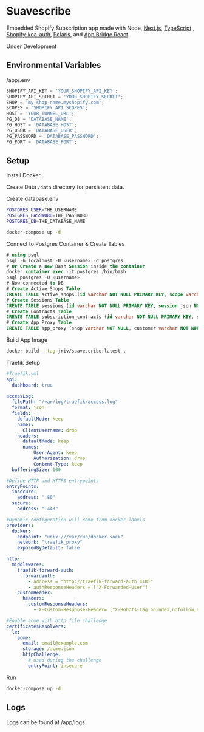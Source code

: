 # Suavescribe

Embedded Shopify Subscription app made with Node, [Next.js](https://nextjs.org/), [TypeScript](https://www.typescriptlang.org/) , [Shopify-koa-auth](https://github.com/Shopify/quilt/tree/master/packages/koa-shopify-auth), [Polaris](https://github.com/Shopify/polaris-react), and [App Bridge React](https://shopify.dev/tools/app-bridge/react-components).

Under Development

## Environmental Variables
/app/.env

```javascript
SHOPIFY_API_KEY = 'YOUR_SHOPIFY_API_KEY';
SHOPIFY_API_SECRET = 'YOUR_SHOPIFY_SECRET';
SHOP = 'my-shop-name.myshopify.com';
SCOPES = 'SHOPIFY_API_SCOPES';
HOST = 'YOUR_TUNNEL_URL';
PG_DB = 'DATABASE_NAME';
PG_HOST = 'DATABASE_HOST';
PG_USER = 'DATABASE_USER';
PG_PASSWORD = 'DATABASE_PASSWORD';
PG_PORT = 'DATABASE_PORT';
```

## Setup

Install Docker.

Create Data `/data` directory for persistent data.

Create database.env

```bash
POSTGRES_USER=THE_USERNAME
POSTGRES_PASSWORD=THE_PASSWORD
POSTGRES_DB=THE_DATABASE_NAME
```

```bash
docker-compose up -d
```

Connect to Postgres Container & Create Tables

```sql
# using psql
psql -h localhost -U <username> -d postgres
# Or Create a new Bash Session inside the container
docker container exec -it postgres /bin/bash
psql postgres -U <username>
# Now connected to DB
# Create Active Shops Table
CREATE TABLE active_shops (id varchar NOT NULL PRIMARY KEY, scope varchar NOT NULL, access_token varchar NOT NULL);
# Create Sessions Table
CREATE TABLE sessions (id varchar NOT NULL PRIMARY KEY, session json NOT NULL);
# Create Contracts Table
CREATE TABLE subscription_contracts (id varchar NOT NULL PRIMARY KEY, shop varchar NOT NULL, status varchar NOT NULL, next_billing_date date NOT NULL, interval varchar NOT NULL, interval_count integer NOT NULL, contract json NOT NULL);
# Create App Proxy Table
CREATE TABLE app_proxy (shop varchar NOT NULL, customer varchar NOT NULL, token varchar NOT NULL);
```

Build App Image
```bash
docker build --tag jriv/suavescribe:latest .
```

Traefik Setup
```yaml
#Traefik.yml
api:
  dashboard: true
  
accessLog:
  filePath: "/var/log/traefik/access.log"
  format: json
  fields:
    defaultMode: keep
    names:
      ClientUsername: drop
    headers:
      defaultMode: keep
      names:
          User-Agent: keep
          Authorization: drop
          Content-Type: keep
  bufferingSize: 100

#Define HTTP and HTTPS entrypoints
entryPoints:
  insecure:
    address: ":80"
  secure:
    address: ":443"

#Dynamic configuration will come from docker labels
providers:
  docker:
    endpoint: "unix:///var/run/docker.sock"
    network: "traefik_proxy"
    exposedByDefault: false

http:
  middlewares:
    traefik-forward-auth:
      forwardauth:
        - address = "http://traefik-forward-auth:4181"
        - authResponseHeaders = ["X-Forwarded-User"]
    customHeader:
      headers:
        customResponseHeaders:
          - X-Custom-Response-Header= ["X-Robots-Tag:noindex,nofollow,nosnippet,noarchive,notranslate,noimageindex"}

#Enable acme with http file challenge
certificatesResolvers:
  le:
    acme:
      email: email@example.com
      storage: /acme.json
      httpChallenge:
        # used during the challenge
        entryPoint: insecure

```

Run
```bash
docker-compose up -d
```

## Logs
Logs can be found at /app/logs
